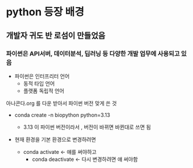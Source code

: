 # python 등장 배경

## 개발자 귀도 반 로섬이 만들었음

### 파이썬은 API서버, 데이터분석, 딥러닝 등 다양한 개발 업무에 사용되고 있음

- 파이썬은 인터프리터 언어
  - 동적 타입 언어
  - 플랫폼 독립적 언어

아나콘다.org 를 다운 받아서 파이썬 버전 맞게 쓴 것

- conda create -n biopython python=3.13

  - 3.13 이 파이썬 버전이라서 , 버전이 바뀌면 바뀐대로 쓰면 됨

- 현재 환경을 기본 환경으로 변경하려면
  - conda activate <- 얘를 써야하고
    - conda deactivate <- 다시 변경하려면 얘 써야함
